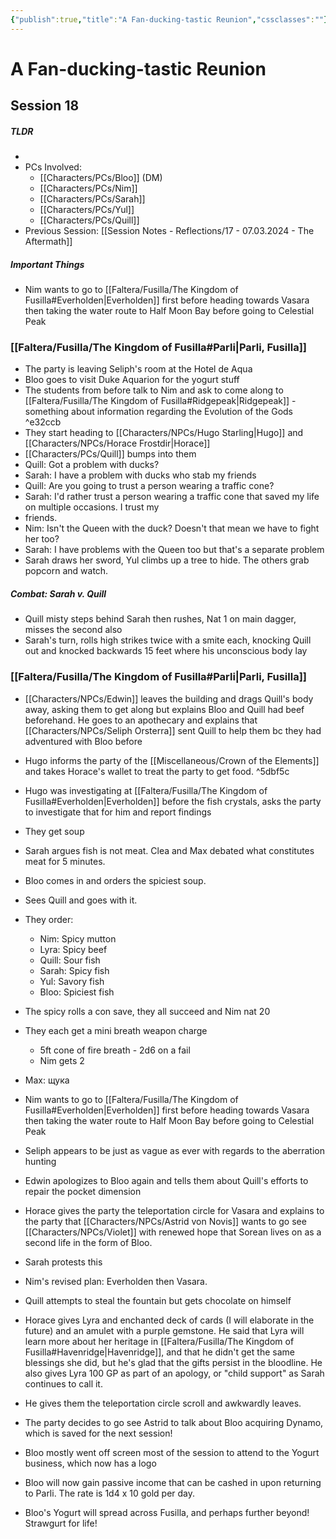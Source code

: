 ```yaml
---
{"publish":true,"title":"A Fan-ducking-tastic Reunion","cssclasses":""}
---
```



# A Fan-ducking-tastic Reunion

## Session 18

##### TLDR

-
- PCs Involved:
  - [[Characters/PCs/Bloo]] (DM)
  - [[Characters/PCs/Nim]]
  - [[Characters/PCs/Sarah]]
  - [[Characters/PCs/Yul]]
  - [[Characters/PCs/Quill]]
- Previous Session: [[Session Notes - Reflections/17 - 07.03.2024 - The Aftermath]]

##### Important Things

- Nim wants to go to [[Faltera/Fusilla/The Kingdom of Fusilla#Everholden\|Everholden]] first before heading towards Vasara then taking the water route to Half Moon Bay before going to Celestial Peak

### [[Faltera/Fusilla/The Kingdom of Fusilla#Parli\|Parli, Fusilla]]

- The party is leaving Seliph's room at the Hotel de Aqua
- Bloo goes to visit Duke Aquarion for the yogurt stuff
- The students from before talk to Nim and ask to come along to [[Faltera/Fusilla/The Kingdom of Fusilla#Ridgepeak\|Ridgepeak]] - something about information regarding the Evolution of the Gods ^e32ccb
- They start heading to [[Characters/NPCs/Hugo Starling\|Hugo]] and [[Characters/NPCs/Horace Frostdir\|Horace]]
- [[Characters/PCs/Quill]] bumps into them
- Quill: Got a problem with ducks?
- Sarah: I have a problem with ducks who stab my friends
- Quill: Are you going to trust a person wearing a traffic cone?
- Sarah: I'd rather trust a person wearing a traffic cone that saved my life on multiple occasions. I trust my
- friends.
- Nim: Isn't the Queen with the duck? Doesn't that mean we have to fight her too?
- Sarah: I have problems with the Queen too but that's a separate problem
- Sarah draws her sword, Yul climbs up a tree to hide. The others grab popcorn and watch.

##### Combat: Sarah v. Quill

- Quill misty steps behind Sarah then rushes, Nat 1 on main dagger, misses the second also
- Sarah's turn, rolls high strikes twice with a smite each, knocking Quill out and knocked backwards 15 feet where his unconscious body lay

### [[Faltera/Fusilla/The Kingdom of Fusilla#Parli\|Parli, Fusilla]]

- [[Characters/NPCs/Edwin]] leaves the building and drags Quill's body away, asking them to get along but explains Bloo and Quill had beef beforehand. He goes to an apothecary and explains that [[Characters/NPCs/Seliph Orsterra]] sent Quill to help them bc they had adventured with Bloo before
- Hugo informs the party of the [[Miscellaneous/Crown of the Elements]] and takes Horace's wallet to treat the party to get food. ^5dbf5c
- Hugo was investigating at [[Faltera/Fusilla/The Kingdom of Fusilla#Everholden\|Everholden]] before the fish crystals, asks the party to investigate that for him and report findings
- They get soup
- Sarah argues fish is not meat. Clea and Max debated what constitutes meat for 5 minutes.
- Bloo comes in and orders the spiciest soup.
- Sees Quill and goes with it.
- They order:
  - Nim: Spicy mutton
  - Lyra: Spicy beef
  - Quill: Sour fish
  - Sarah: Spicy fish
  - Yul: Savory fish
  - Bloo: Spiciest fish
- The spicy rolls a con save, they all succeed and Nim nat 20
- They each get a mini breath weapon charge
  - 5ft cone of fire breath - 2d6 on a fail
  - Nim gets 2
- Max: щука
- Nim wants to go to [[Faltera/Fusilla/The Kingdom of Fusilla#Everholden\|Everholden]] first before heading towards Vasara then taking the water route to Half Moon Bay before going to Celestial Peak
- Seliph appears to be just as vague as ever with regards to the aberration hunting
- Edwin apologizes to Bloo again and tells them about Quill's efforts to repair the pocket dimension
- Horace gives the party the teleportation circle for Vasara and explains to the party that [[Characters/NPCs/Astrid von Novis]] wants to go see [[Characters/NPCs/Violet]] with renewed hope that Sorean lives on as a second life in the form of Bloo.
- Sarah protests this
- Nim's revised plan: Everholden then Vasara.
- Quill attempts to steal the fountain but gets chocolate on himself
- Horace gives Lyra and enchanted deck of cards (I will elaborate in the future) and an amulet with a purple gemstone. He said that Lyra will learn more about her heritage in [[Faltera/Fusilla/The Kingdom of Fusilla#Havenridge\|Havenridge]], and that he didn't get the same blessings she did, but he's glad that the gifts persist in the bloodline. He also gives Lyra 100 GP as part of an apology, or "child support" as Sarah continues to call it.
- He gives them the teleportation circle scroll and awkwardly leaves.
- The party decides to go see Astrid to talk about Bloo acquiring Dynamo, which is saved for the next session!

- Bloo mostly went off screen most of the session to attend to the Yogurt business, which now has a logo
- Bloo will now gain passive income that can be cashed in upon returning to Parli. The rate is 1d4 x 10 gold per day.
- Bloo's Yogurt will spread across Fusilla, and perhaps further beyond! Strawgurt for life!
